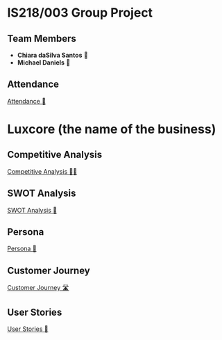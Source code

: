 # IS218/003 Group Project

## Team Members
- **Chiara daSilva Santos** 🌟
- **Michael Daniels** 🌟

## Attendance
[Attendance 📅](attendance.md)

# Luxcore (the name of the business)

## Competitive Analysis
[Competitive Analysis 🕵️‍♀️](competitive.md)

## SWOT Analysis 
[SWOT Analysis 🔄](swot.md)

## Persona
[Persona 👥](persona.md)

## Customer Journey
[Customer Journey 🛣️](customerjourney.md)

## User Stories
[User Stories 📖](userstories.md)
